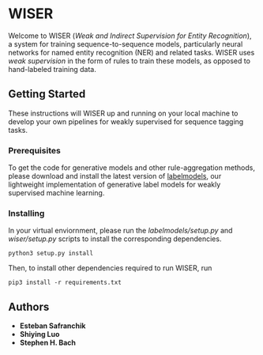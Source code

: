 # WISER

Welcome to WISER (*Weak and Indirect Supervision for Entity Recognition*), a system for training sequence-to-sequence models, particularly neural networks for named entity recognition (NER) and related tasks. WISER uses *weak supervision* in the form of rules to train these models, as opposed to hand-labeled training data.

## Getting Started

These instructions will WISER up and running on your local machine to develop your own pipelines for weakly supervised for sequence tagging tasks.

### Prerequisites

To get the code for generative models and other rule-aggregation methods, please download and install the latest version of [labelmodels](https://https://github.com/BatsResearch/labelmodels), our lightweight implementation of generative label models for weakly supervised machine learning.

### Installing

In your virtual enviornment, please run the *labelmodels/setup.py* and *wiser/setup.py* scripts to install the corresponding dependencies.

```
python3 setup.py install
```

Then, to install other dependencies required to run WISER, run

```
pip3 install -r requirements.txt
```

## Authors

* **Esteban Safranchik**
* **Shiying Luo**
* **Stephen H. Bach**
